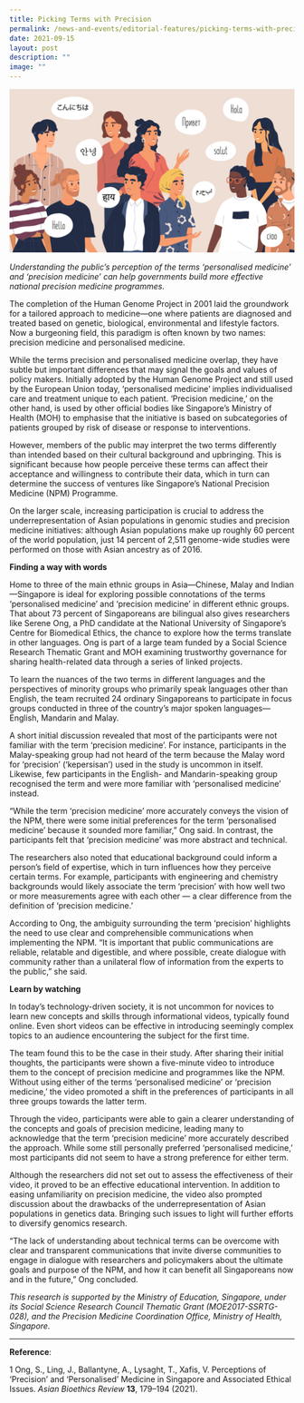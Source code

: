 ```yaml
---
title: Picking Terms with Precision
permalink: /news-and-events/editorial-features/picking-terms-with-precision/
date: 2021-09-15
layout: post
description: ""
image: ""
---
```

![](/images/Resources/Editorial%20Features/2021/shutterstock_1500308621_resize.jpg)

_Understanding the public’s perception of the terms ‘personalised medicine’ and ‘precision medicine’ can help governments build more effective national precision medicine programmes._

The completion of the Human Genome Project in 2001 laid the groundwork for a tailored approach to medicine—one where patients are diagnosed and treated based on genetic, biological, environmental and lifestyle factors. Now a burgeoning field, this paradigm is often known by two names: precision medicine and personalised medicine.

While the terms precision and personalised medicine overlap, they have subtle but important differences that may signal the goals and values of policy makers. Initially adopted by the Human Genome Project and still used by the European Union today, ‘personalised medicine’ implies individualised care and treatment unique to each patient. ‘Precision medicine,’ on the other hand, is used by other official bodies like Singapore’s Ministry of Health (MOH) to emphasise that the initiative is based on subcategories of patients grouped by risk of disease or response to interventions.

However, members of the public may interpret the two terms differently than intended based on their cultural background and upbringing. This is significant because how people perceive these terms can affect their acceptance and willingness to contribute their data, which in turn can determine the success of ventures like Singapore’s National Precision Medicine (NPM) Programme.

On the larger scale, increasing participation is crucial to address the underrepresentation of Asian populations in genomic studies and precision medicine initiatives: although Asian populations make up roughly 60 percent of the world population, just 14 percent of 2,511 genome-wide studies were performed on those with Asian ancestry as of 2016.

**Finding a way with words**

Home to three of the main ethnic groups in Asia—Chinese, Malay and Indian—Singapore is ideal for exploring possible connotations of the terms ‘personalised medicine’ and ‘precision medicine’ in different ethnic groups. That about 73 percent of Singaporeans are bilingual also gives researchers like Serene Ong, a PhD candidate at the National University of Singapore’s Centre for Biomedical Ethics, the chance to explore how the terms translate in other languages. Ong is part of a large team funded by a Social Science Research Thematic Grant and MOH examining trustworthy governance for sharing health-related data through a series of linked projects.

To learn the nuances of the two terms in different languages and the perspectives of minority groups who primarily speak languages other than English, the team recruited 24 ordinary Singaporeans to participate in focus groups conducted in three of the country’s major spoken languages—English, Mandarin and Malay.

A short initial discussion revealed that most of the participants were not familiar with the term ‘precision medicine’. For instance, participants in the Malay-speaking group had not heard of the term because the Malay word for ‘precision’ (‘kepersisan’) used in the study is uncommon in itself. Likewise, few participants in the English- and Mandarin-speaking group recognised the term and were more familiar with ‘personalised medicine’ instead.

“While the term ‘precision medicine’ more accurately conveys the vision of the NPM, there were some initial preferences for the term ‘personalised medicine’ because it sounded more familiar,” Ong said. In contrast, the participants felt that ‘precision medicine’ was more abstract and technical.

The researchers also noted that educational background could inform a person’s field of expertise, which in turn influences how they perceive certain terms. For example, participants with engineering and chemistry backgrounds would likely associate the term ‘precision’ with how well two or more measurements agree with each other — a clear difference from the definition of ‘precision medicine.’

According to Ong, the ambiguity surrounding the term ‘precision’ highlights the need to use clear and comprehensible communications when implementing the NPM. “It is important that public communications are reliable, relatable and digestible, and where possible, create dialogue with community rather than a unilateral flow of information from the experts to the public,” she said.

**Learn by watching**

In today’s technology-driven society, it is not uncommon for novices to learn new concepts and skills through informational videos, typically found online. Even short videos can be effective in introducing seemingly complex topics to an audience encountering the subject for the first time.

The team found this to be the case in their study. After sharing their initial thoughts, the participants were shown a five-minute video to introduce them to the concept of precision medicine and programmes like the NPM. Without using either of the terms ‘personalised medicine’ or ‘precision medicine,’ the video promoted a shift in the preferences of participants in all three groups towards the latter term.

Through the video, participants were able to gain a clearer understanding of the concepts and goals of precision medicine, leading many to acknowledge that the term ‘precision medicine’ more accurately described the approach. While some still personally preferred ‘personalised medicine,’ most participants did not seem to have a strong preference for either term.

Although the researchers did not set out to assess the effectiveness of their video, it proved to be an effective educational intervention. In addition to easing unfamiliarity on precision medicine, the video also prompted discussion about the drawbacks of the underrepresentation of Asian populations in genetics data. Bringing such issues to light will further efforts to diversify genomics research.

“The lack of understanding about technical terms can be overcome with clear and transparent communications that invite diverse communities to engage in dialogue with researchers and policymakers about the ultimate goals and purpose of the NPM, and how it can benefit all Singaporeans now and in the future,” Ong concluded.

_This research is supported by the Ministry of Education, Singapore, under its Social Science Research Council Thematic Grant (MOE2017-SSRTG-028), and the Precision Medicine Coordination Office, Ministry of Health, Singapore._

* * *

**Reference**:

1 Ong, S., Ling, J., Ballantyne, A., Lysaght, T., Xafis, V. Perceptions of ‘Precision’ and ‘Personalised’ Medicine in Singapore and Associated Ethical Issues. _Asian Bioethics Review_ **13**, 179–194 (2021).